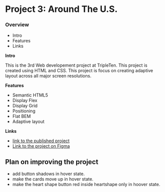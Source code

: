 # Project 3: Around The U.S.

### Overview

- Intro
- Features
- Links

**Intro**

This is the 3rd Web developement project at TripleTen. This project is created using HTML and CSS. This project is focus on creating adaptive layout across all major screen resolutions.

**Features**

- Semantic HTML5
- Display Flex
- Display Grid
- Positioning
- Flat BEM
- Adaptive layout

**Links**

- [link to the published project](https://yarzar56.github.io/se_project_aroundtheus/)
- [Link to the project on Figma](https://www.figma.com/file/ii4xxsJ0ghevUOcssTlHZv/Sprint-3%3A-Around-the-US?node-id=0%3A1)

## Plan on improving the project

- add button shadows in hover state.
- make the cards move up in hover state.
- make the heart shape button red inside heartshape only in hoover state.
